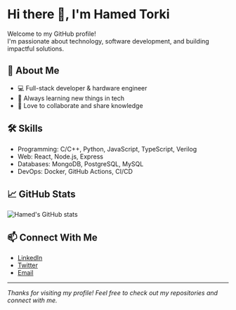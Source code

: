 # Hi there 👋, I'm Hamed Torki

Welcome to my GitHub profile!  
I'm passionate about technology, software development, and building impactful solutions.

## 🚀 About Me
- 💻 Full-stack developer & hardware engineer
- 🌱 Always learning new things in tech
- 📢 Love to collaborate and share knowledge

## 🛠️ Skills
- Programming: C/C++, Python, JavaScript, TypeScript, Verilog
- Web: React, Node.js, Express
- Databases: MongoDB, PostgreSQL, MySQL
- DevOps: Docker, GitHub Actions, CI/CD

## 📈 GitHub Stats
![Hamed's GitHub stats](https://github-readme-stats.vercel.app/api?username=hamedtorky&show_icons=true&hide_title=true)

## 📫 Connect With Me
- [LinkedIn](https://www.linkedin.com/in/hamedtorki/)
- [Twitter](https://twitter.com/hamedtorky)
- [Email](mailto:hamedtorky2@gmail.com)

---

*Thanks for visiting my profile! Feel free to check out my repositories and connect with me.*
